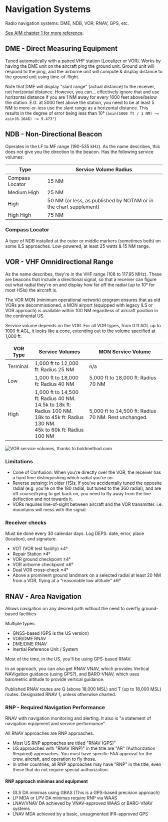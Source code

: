 # Navigation Systems

Radio navigation systems: DME, NDB, VOR, RNAV, GPS, etc.

[See AIM chapter 1 for more reference](https://www.faa.gov/air_traffic/publications/atpubs/aim_html/chap1_section_1.html).

## DME - Direct Measuring Equipment

Tuned automatically with a paired VHF station (Localizer or VOR). Works by having the DME unit on the aircraft ping the ground unit. Ground unit will respond to the ping, and the airborne unit will compute & display distance to the ground unit using time-of-flight.

Note that DME will display "slant range" (actual distance) to the receiver, not horizontal distance. However, you can... effectively ignore that and use horizontal distance if you are 1 NM away for every 1000 feet above/below the station. E.G. at 5000 feet above the station, you need to be at least 5 NM to more-or-less use the slant range as a horizontal distance. This results in the degree of error being less than 10° (`asin(1000 ft / 1 NM) ~= asin(0.1646) ~= 9.473°`)

## NDB - Non-Directional Beacon

Operates in the LF to MF range (190-535 kHz). As the name describes, this does not give you the direction to the beacon. Has the following service volumes:

| Type | Service Volume Radius |
|------|-----------------------|
| Compass Locator | 15 NM |
| Medium High | 25 NM |
| High | 50 NM (or less, as published by NOTAM or in the chart supplement) |
| High High | 75 NM |

### Compass Locator

A type of NDB installed at the outer or middle markers (sometimes both) on some ILS approaches. Low-powered, at least 25 watts & 15 NM range.

## VOR - VHF Omnidirectional Range

As the name describes, they're in the VHF range (108 to 117.95 MHz). These are beacons that include a directional signal, so that a receiver can figure out what radial they're on and display how far off the radial (up to 10° for most HSIs) the aircraft is.

The VOR MON (minimum operational network) program ensures that as old
VORs are decommissioned, a MON airport (equipped with legacy ILS or VOR approach) is available within 100 NM regardless of aircraft position in the continental US.

Service volume depends on the VOR. For all VOR types, from 0 ft AGL up to 1000 ft AGL, it looks like a cone, extending out to the volume specified at 1,000 ft.

| VOR Type | Service Volumes | MON Service Volume |
|----------|-----------------|--------------------|
| Terminal | 1,000 ft to 12,000 ft: Radius 25 NM | n/a |
| Low      | 1,000 ft to 18,000 ft: Radius 40 NM | 5,000 ft to 18,000 ft: Radius 70 NM |
| High     | 1,000 ft to 14,500 ft: Radius 40 NM.<br /> 14.5k to 18k ft: Radius 100 NM.<br /> 18k to 45k ft: Radius 130 NM.<br /> 45k to 60k ft: Radius 100 NM | 5,000 ft to 14,500 ft: Radius 70 NM. Rest unchanged. |

![[VOR service volumes, thanks to boldmethod.com](https://www.boldmethod.com/learn-to-fly/navigation/how-a-vor-works/)](https://cdn.boldmethod.com/images/learn-to-fly/navigation/how-a-vor-works/vor-service-volumes.jpg)

### Limitations

- Cone of Confusion: When you're directly over the VOR, the receiver has a hard time distinguishing which radial you're on.
- Reverse sensing: In older HSIs, if you've accidentally tuned the opposite radial (e.g. you're on the 180 radial, but tuned to the 360 radial), and are off course/trying to get back on, you need to fly away from the line deflection and not towards it.
- VORs requires line-of-sight between aircraft and the VOR transmitter. i.e. mountains will mess with the signal.

### Receiver checks

Must be done every 30 calendar days. Log DEPS: date, error, place (location), and signature.

- VOT (VOR test facility) ±4°
- Repair Station ±4°
- VOR ground checkpoint ±4°
- VOR airborne checkpoint ±6°
- Dual VOR cross-check ±4°
- Above a prominent ground landmark on a selected radial at least 20 NM from a VOR, flying at a “reasonable low altitude” ±6°

## RNAV - Area Navigation

Allows navigation on any desired path without the need to overfly ground-based facilities

Multiple types:
 - GNSS-based (GPS is the US version)
 - VOR/DME RNAV
 - DME/DME RNAV
 - Inertial Reference Unit / System

Most of the time, in the US, you'll be using GPS-based RNAV.

In an approach, you can also get RNAV VNAV, which provides Vertical NAVigation guidance (using GPS?), and BARO-VNAV, which uses barometric altitude to provide vertical guidance.

Published RNAV routes are Q (above 18,000 MSL) and T (up to 18,000 MSL) routes. Designated RNAV 1, unless otherwise charted.

### RNP - Required Navigation Performance

RNAV with navigation monitoring and alerting. It also is "a statement of navigation equipment and service performance".

All RNAV approaches are RNP approaches.

- Most US RNP approaches are titled "RNAV (GPS)"
- US approaches with "RNAV (RNP)" in the title are "AR" (Authorization Required) approaches. You must have specific FAA approval for the crew, aircraft, and operation to fly those.
- In other countries, all RNP approaches may have "RNP" in the title, even those that do not require special authorization.

#### RNP approach minimas and equipment

- GLS DA minimas using GBAS (This is a GPS-based precision approach)
- LP MDA or LPV DA minimas require RNP via WAAS
- LNAV/VNAV DA achieved by VNAV-approved WAAS or BARO-VNAV systems
- LNAV MDA achieved by a basic, unaugmented IFR-approved GPS
